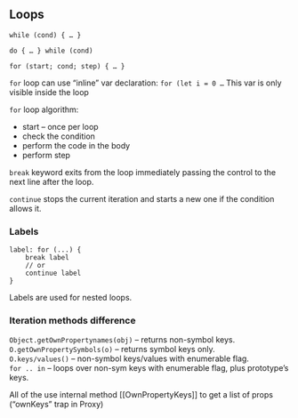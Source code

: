 ## Loops

```
while (cond) { … }

do { … } while (cond)

for (start; cond; step) { … }
```

`for` loop can use “inline” var declaration: `for (let i = 0 …`
This var is only visible inside the loop

`for` loop algorithm: 
- start – once per loop
- check the condition
- perform the code in the body
- perform step

`break` keyword exits from the loop immediately passing the control to the next line after the loop.

`continue` stops the current iteration and starts a new one if the condition allows it.

### Labels
```
label: for (...) {
	break label
	// or
	continue label
}
```
Labels are used for nested loops.

### Iteration methods difference
`Object.getOwnPropertynames(obj)` – returns non-symbol keys.  
`O.getOwnPropertySymbols(o)` – returns symbol keys only.  
`O.keys/values()` – non-symbol keys/values with enumerable flag.  
`for .. in` – loops over non-sym keys with enumerable flag, plus prototype’s keys.  

All of the use internal method [[OwnPropertyKeys]] to get a list of props (“ownKeys” trap in Proxy)
